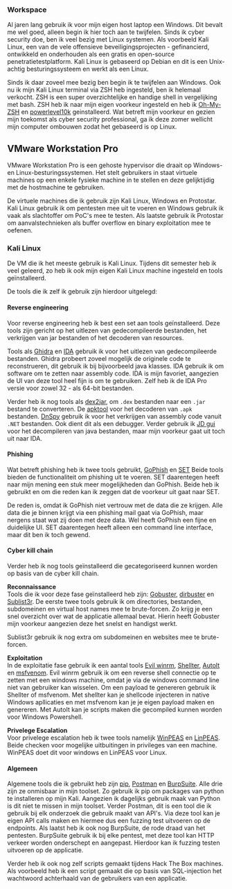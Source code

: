 ### Workspace
Al jaren lang gebruik ik voor mijn eigen host laptop een Windows. Dit bevalt me wel goed, alleen begin
ik hier toch aan te twijfelen. Sinds ik cyber security doe, ben ik veel bezig met Linux systemen. Als voorbeeld Kali Linux, 
een van de vele offensieve beveiligingsprojecten - gefinancierd, ontwikkeld en onderhouden als een gratis en open-source penetratietestplatform. Kali Linux
is gebaseerd op Debian en dit is een Unix-achtig besturingssysteem en werkt als een Linux.

Sinds ik daar zoveel mee bezig ben begin ik te twijfelen aan Windows. Ook nu ik mijn Kali Linux terminal via ZSH heb ingesteld, ben ik helemaal verkocht.
ZSH is een super overzichtelijke en handige shell in vergelijking met bash. ZSH heb ik naar mijn eigen voorkeur ingesteld en heb ik
[Oh-My-ZSH](https://github.com/ohmyzsh/ohmyzsh) en [powerlevel10k](https://github.com/romkatv/powerlevel10k) geinstalleerd. Wat betreft mijn voorkeur en gezien
mijn toekomst als cyber security professional, ga ik deze zomer wellicht mijn computer ombouwen zodat het gebaseerd is op
Linux.

## VMware Workstation Pro
VMware Workstation Pro is een gehoste hypervisor die draait op Windows- en Linux-besturingssystemen.
Het stelt gebruikers in staat virtuele machines op een enkele fysieke machine in te stellen en deze gelijktijdig met de hostmachine te gebruiken.

De virtuele machines die ik gebruik zijn Kali Linux, Windows en Protostar.
Kali Linux gebruik ik om pentesten mee uit te voeren en Windows gebruik ik vaak als slachtoffer om PoC's mee te testen.
Als laatste gebruik ik Protostar om aanvalstechnieken als buffer overflow en binary exploitation mee te oefenen.

### Kali Linux
De VM die ik het meeste gebruik is Kali Linux. Tijdens dit semester heb ik veel geleerd, zo heb ik ook
mijn eigen Kali Linux machine ingesteld en tools geïnstalleerd. 

De tools die ik zelf ik gebruik zijn hierdoor uitgelegd:

#### Reverse engineering
Voor reverse engineering heb ik best een set aan tools geïnstalleerd.
Deze tools zijn gericht op het uitlezen van gedecompileerde bestanden, het verkrijgen van jar bestanden of het decoderen van resources.

Tools als [Ghidra](https://ghidra-sre.org/) en [IDA](https://www.hex-rays.com/products/ida/) gebruik ik voor het uitlezen van gedecompileerde bestanden.
Ghidra probeert zoveel mogelijk de originele code te reconstrueren, dit gebruik ik bij bijvoorbeeld java klasses. 
IDA gebruik ik om software om te zetten naar assembly code. IDA is mijn favoriet, aangezien de UI van deze
tool heel fijn is om te gebruiken. Zelf heb ik de IDA Pro versie voor zowel 32 - als 64-bit bestanden.

Verder heb ik nog tools als [dex2jar](https://github.com/pxb1988/dex2jar), om ```.dex``` bestanden naar een ```.jar``` bestand te converteren.
De [apktool](https://ibotpeaches.github.io/Apktool/) voor het decoderen van ``.apk`` bestanden. [DnSpy](https://github.com/dnSpy/dnSpy) gebruik ik voor het verkrijgen van assembly code vanuit ``.NET``
bestanden. Ook dient dit als een debugger. Verder gebruik ik [JD gui](https://tools.kali.org/reverse-engineering/jd-gui) voor het decompileren van java bestanden, maar mijn voorkeur gaat uit toch uit naar
IDA.

#### Phishing
Wat betreft phishing heb ik twee tools gebruikt, [GoPhish](https://getgophish.com/) en [SET](https://github.com/trustedsec/social-engineer-toolkit) Beide tools bieden de functionaliteit om phishing uit te voeren.
SET daarentegen heeft naar mijn mening een stuk meer mogelijkheden dan GoPhish. Beide heb ik gebruikt en 
om die reden kan ik zeggen dat de voorkeur uit gaat naar SET. 

De reden is, omdat ik GoPhish niet vertrouw met de data die ze krijgen.
Alle data die je binnen krijgt via een phishing mail gaat via GoPhish, maar nergens staat wat zij doen met deze data. Wel heeft GoPhish
een fijne en duidelijke UI. SET daarentegen heeft alleen een command line interface, maar dit ben ik toch gewend.

#### Cyber kill chain
Verder heb ik nog tools geïnstalleerd die gecategoriseerd kunnen worden op basis van de cyber kill chain.

**Reconnaissance** <br/>
Tools die ik voor deze fase geïnstalleerd heb zijn: [Gobuster](https://github.com/OJ/gobuster), [dirbuster](https://tools.kali.org/web-applications/dirbuster) en [Sublist3r](https://github.com/aboul3la/Sublist3r).
De eerste twee tools gebruik ik om directories, bestanden, subdomeinen en virtual host names mee te brute-forcen. Zo krijg je een snel overzicht over wat de applicatie allemaal bevat.
Hierin heeft Gobuster mijn voorkeur aangezien deze het snelst en handigst werkt.

Sublist3r gebruik ik nog extra om subdomeinen en websites mee te brute-forcen.

**Exploitation**<br/>
In de exploitatie fase gebruik ik een aantal tools [Evil winrm](https://github.com/Hackplayers/evil-winrm), [Shellter](https://www.shellterproject.com/download/), [AutoIt](https://www.autoitscript.com/site/) en [msfvenom](https://www.offensive-security.com/metasploit-unleashed/msfvenom/).
Evil winrm gebruik ik om een reverse shell connectie op te zetten met een windows machine, omdat je via de windows command line niet van gebruiker kan wisselen.
Om een payload te genereren gebruik ik Shellter of msfvenom. Met shellter kan je shellcode injecteren in native Windows apllicaties en met msfvenom kan je je eigen payload maken en genereren.
Met AutoIt kan je scripts maken die gecompiled kunnen worden voor Windows Powershell.

**Privelege Escalation** <br/>
Voor privelege escalation heb ik twee tools namelijk [WinPEAS](https://github.com/carlospolop/privilege-escalation-awesome-scripts-suite/tree/master/winPEAS) en [LinPEAS](https://github.com/carlospolop/privilege-escalation-awesome-scripts-suite/tree/master/linPEAS). Beide checken voor mogelijke uitbuitingen in privileges van een machine.
WinPEAS doet dit voor windows en LinPEAS voor Linux.

#### Algemeen
Algemene tools die ik gebruikt heb zijn [pip](https://pip.pypa.io/en/stable/), [Postman](https://www.postman.com/) en [BurpSuite](https://portswigger.net/burp). Alle drie zijn ze onmisbaar in mijn toolset.
Zo gebruik ik pip om packages van python te installeren op mijn Kali. Aangezien ik dagelijks gebruik maak van Python is dit niet te missen in mijn toolset.
Verder Postman, dit is een tool die ik gebruik bij elk onderzoek die gebruik maakt van API's. Via deze tool kan je eigen API calls maken en
hiermee dus een fuzzing test uitvoeren op de endpoints. Als laatst heb ik ook nog BurpSuite, de rode draad van het pentesten.
BurpSuite gebruik ik bij elke pentest, met deze tool kan HTTP verkeer worden onderschept en aangepast. Hierdoor kan ik fuzzing testen uitvoeren op de applicatie.

Verder heb ik ook nog zelf scripts gemaakt tijdens Hack The Box machines. Als voorbeeld heb ik 
een script gemaakt die op basis van SQL-injection het wachtwoord achterhaald van de gebruikers van een applicatie.

